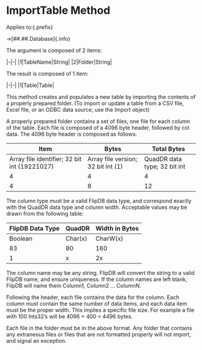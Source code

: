 # ImportTable Method

Applies to:{.prefix}

→[##.##.Database]{.info}

The argument is composed of 2 items:

|-|-|
|1|TableName|String|
|2|Folder|String|

The result is composed of 1 item:

|-|-|
|1|Table|Table|

This method creates and populates a new table by importing the contents of a properly prepared
folder. (To import or update a table from a CSV file, Excel file, or an ODBC data source, use the
Import object)

A properly prepared folder contains a set of files, one file for each column of the table.  Each
file is composed of a 4096 byte header, followed by col data. The 4096 byte header is composed as follows:

|Item|Bytes|Total Bytes|
|-|-|-|
|Array file identifier; 32 bit int  (19221027)|Array file version; 32 bit int  (1)|QuadDR data type; 32 bit int|Column width; in bytes; 32 bit int|Filler; 28 zeros as 32 bit ints|Filler|Column Type (Left justified, padded with blanks)|Column Name (Left justified, padded with blanks)|Filler|
|4|4|4|4|112|128|32|128|3680|
|4|8|12|16|128|256|288|416|4096|

The column type must be a valid FlipDB data type, and correspond exactly with the QuadDR data type
and column width. Acceptable values may be drawn from the following table:

|FlipDB Data Type|QuadDR|Width in Bytes|
|-|-|-|
|Boolean|Char(x)|CharW(x)|CharXW(x)|Int8|Int16|Int32|Float|Decimal(x)|Date|Time|DateTime|
|83|80|160|320|83|163|323|645|323|323|323|645|
|1|x|2x|4x|1|2|4|8|4|4|4|8|

The column name may be any string. FlipDB will convert the string to a valid FlipDB name, and
ensure uniqueness. If the column names are left blank, FlipDB will name them Column1, Column2 … ColumnN.

Following the header, each file contains the data for the column. Each column must contain the same
number of data items, and each data item must be the proper width. This implies a specific file
size. For example a file with 100 Ints32’s will be 4096 + 400 = 4496 bytes.

Each file in the folder must be in the above format. Any folder that contains any extraneous files
or files that are not formatted properly will not import, and signal an exception.

